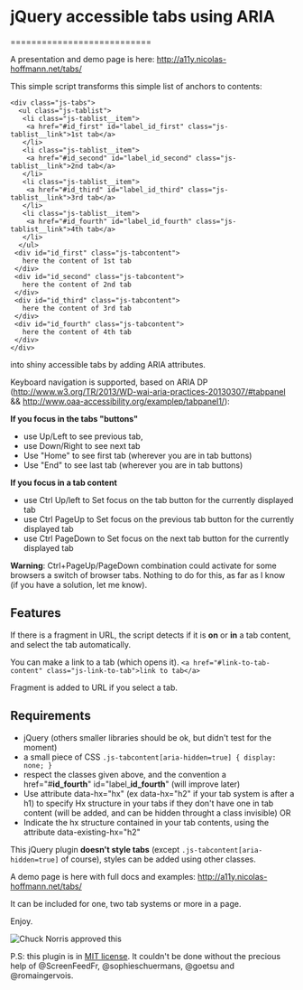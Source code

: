 # jQuery accessible tabs using ARIA
===========================

A presentation and demo page is here: http://a11y.nicolas-hoffmann.net/tabs/ 

This simple script transforms this simple list of anchors to contents:

```
<div class="js-tabs">
  <ul class="js-tablist">
   <li class="js-tablist__item">
    <a href="#id_first" id="label_id_first" class="js-tablist__link">1st tab</a>
   </li>
   <li class="js-tablist__item">
    <a href="#id_second" id="label_id_second" class="js-tablist__link">2nd tab</a>
   </li>
   <li class="js-tablist__item">
    <a href="#id_third" id="label_id_third" class="js-tablist__link">3rd tab</a>
   </li>
   <li class="js-tablist__item">
    <a href="#id_fourth" id="label_id_fourth" class="js-tablist__link">4th tab</a>
   </li>
  </ul>
 <div id="id_first" class="js-tabcontent">
   here the content of 1st tab
 </div>
 <div id="id_second" class="js-tabcontent">
   here the content of 2nd tab
 </div>
 <div id="id_third" class="js-tabcontent">
   here the content of 3rd tab
 </div>
 <div id="id_fourth" class="js-tabcontent">
   here the content of 4th tab
 </div>
</div>
```

into shiny accessible tabs by adding ARIA attributes. 

Keyboard navigation is supported, based on ARIA DP (http://www.w3.org/TR/2013/WD-wai-aria-practices-20130307/#tabpanel && http://www.oaa-accessibility.org/examplep/tabpanel1/):

__If you focus in the tabs "buttons"__
- use Up/Left to see previous tab, 
- use Down/Right to see next tab
- Use "Home" to see first tab (wherever you are in tab buttons)
- Use "End" to see last tab (wherever you are in tab buttons)

__If you focus in a tab content__
- use Ctrl Up/left to Set focus on the tab button for the currently displayed tab
- use Ctrl PageUp to Set focus on the previous tab button for the currently displayed tab
- use Ctrl PageDown to Set focus on the next tab button for the currently displayed tab
 
__Warning__: Ctrl+PageUp/PageDown combination could activate for some browsers a switch of browser tabs. Nothing to do for this, as far as I know (if you have a solution, let me know).

## Features

If there is a fragment in URL, the script detects if it is **on** or **in** a tab content, and select the tab automatically.

You can make a link to a tab (which opens it). ```<a href="#link-to-tab-content" class="js-link-to-tab">link to tab</a>```

Fragment is added to URL if you select a tab.

## Requirements

- jQuery (others smaller libraries should be ok, but didn't test for the moment)
- a small piece of CSS `` .js-tabcontent[aria-hidden=true] { display: none; } ``
- respect the classes given above, and the convention a href="#**id_fourth**" id="label&#95;**id_fourth**" (will improve later)
- Use attribute data-hx="hx" (ex data-hx="h2" if your tab system is after a h1) to specify Hx structure in your tabs if they don't have one in tab content (will be added, and can be hidden throught a class invisible) OR
- Indicate the hx structure contained in your tab contents, using the attribute data-existing-hx="h2"
 
This jQuery plugin __doesn't style tabs__ (except ``.js-tabcontent[aria-hidden=true]`` of course), styles can be added using other classes.

A demo page is here with full docs and examples: http://a11y.nicolas-hoffmann.net/tabs/ 

It can be included for one, two tab systems or more in a page.

Enjoy.

<img src="http://www.nicolas-hoffmann.net/bordel/chuck-norris1.jpg" alt="Chuck Norris approved this" />

P.S: this plugin is in [MIT license](https://github.com/nico3333fr/jquery-accessible-tabs-aria/blob/master/LICENSE). It couldn't be done without the precious help of @ScreenFeedFr, @sophieschuermans, @goetsu and @romaingervois.
